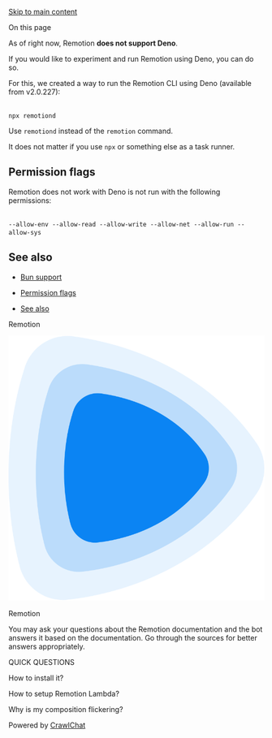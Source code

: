 [Skip to main content](https://www.remotion.dev/docs/deno#__docusaurus_skipToContent_fallback)

On this page

As of right now, Remotion **does not support Deno**.

If you would like to experiment and run Remotion using Deno, you can do so.

For this, we created a way to run the Remotion CLI using Deno (available from v2.0.227):

```

npx remotiond
```

Use `remotiond` instead of the `remotion` command.

It does not matter if you use `npx` or something else as a task runner.

## Permission flags [​](https://www.remotion.dev/docs/deno\#permission-flags "Direct link to Permission flags")

Remotion does not work with Deno is not run with the following permissions:

```

--allow-env --allow-read --allow-write --allow-net --allow-run --allow-sys
```

## See also [​](https://www.remotion.dev/docs/deno\#see-also "Direct link to See also")

- [Bun support](https://www.remotion.dev/docs/bun)

- [Permission flags](https://www.remotion.dev/docs/deno#permission-flags)
- [See also](https://www.remotion.dev/docs/deno#see-also)

Remotion

![Logo](https://raw.githubusercontent.com/remotion-dev/brand/refs/heads/main/logo.svg)

Remotion

You may ask your questions about the Remotion documentation and the bot answers it based on the documentation. Go through the sources for better answers appropriately.

QUICK QUESTIONS

How to install it?

How to setup Remotion Lambda?

Why is my composition flickering?

Powered by [CrawlChat](https://crawlchat.app/?ref=powered-by-remotion)